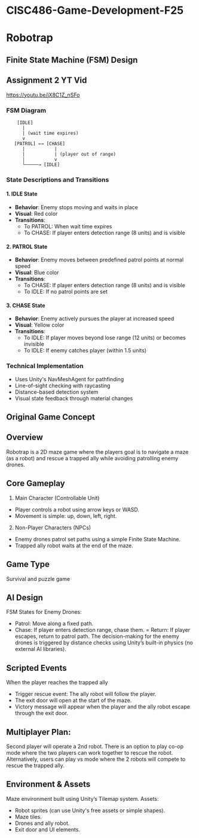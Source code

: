 # CISC486-Game-Development-F25
# Robotrap
## Finite State Machine (FSM) Design
## Assignment 2 YT Vid
https://youtu.be/jX8C1Z_nSFo
### FSM Diagram
```
    [IDLE] 
      |  
      | (wait time expires)
      v  
   [PATROL] ←→ [CHASE]
      |           |
      |           | (player out of range)
      |           v
      └─────→ [IDLE]
```

### State Descriptions and Transitions

#### 1. IDLE State
- **Behavior**: Enemy stops moving and waits in place
- **Visual**: Red color
- **Transitions**:
  - To PATROL: When wait time expires
  - To CHASE: If player enters detection range (8 units) and is visible

#### 2. PATROL State  
- **Behavior**: Enemy moves between predefined patrol points at normal speed
- **Visual**: Blue color
- **Transitions**:
  - To CHASE: If player enters detection range (8 units) and is visible
  - To IDLE: If no patrol points are set

#### 3. CHASE State
- **Behavior**: Enemy actively pursues the player at increased speed
- **Visual**: Yellow color  
- **Transitions**:
  - To IDLE: If player moves beyond lose range (12 units) or becomes invisible
  - To IDLE: If enemy catches player (within 1.5 units)

### Technical Implementation
- Uses Unity's NavMeshAgent for pathfinding
- Line-of-sight checking with raycasting
- Distance-based detection system
- Visual state feedback through material changes

## Original Game Concept

## Overview
Robotrap is a 2D maze game where the players goal is to navigate a maze (as a robot) and rescue a trapped ally while avoiding patrolling enemy drones.

## Core Gameplay
1. Main Character (Controllable Unit)
- Player controls a robot using arrow keys or WASD.
- Movement is simple: up, down, left, right.
2. Non-Player Characters (NPCs)
- Enemy drones patrol set paths using a simple Finite State Machine.
- Trapped ally robot waits at the end of the maze.

## Game Type
Survival and puzzle game

## AI Design
FSM States for Enemy Drones:
- Patrol: Move along a fixed path.
- Chase: If player enters detection range, chase them.
= Return: If player escapes, return to patrol path.
The decision-making for the enemy drones is triggered by distance checks using Unity’s built-in physics (no external AI libraries).

## Scripted Events
When the player reaches the trapped ally 
- Trigger rescue event: The ally robot will follow the player.
- The exit door will open at the start of the maze.
- Victory message will appear when the player and the ally robot escape through the exit door.
  
## Multiplayer Plan:
Second player will operate a 2nd robot. There is an option to play co-op mode where the two players can work together to rescue the robot.
Alternatively, users can play vs mode where the 2 robots will compete to rescue the trapped ally.

## Environment & Assets
Maze environment built using Unity’s Tilemap system.
Assets:
- Robot sprites (can use Unity's free assets or simple shapes).
- Maze tiles.
- Drones and ally robot.
- Exit door and UI elements.









